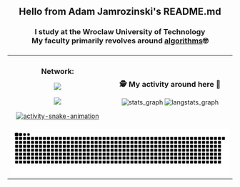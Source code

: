 

<h2 align="center">Hello from Adam Jamrozinski's README.md</h2>
<h3 align="center">I study at the Wroclaw University of Technology <br> My faculty primarily revolves around <ins>algorithms</ins>🤓</h3>


###

<table align="center">
  <tr>
    <td align="center">
      <div>
        <h3>Network:</h3>
      </div>
      <span>
        <p>
          <a href="mailto:adamjamrozinski02@gmail.com">
           <img src="https://img.shields.io/badge/Gmail-white?style=plastic&logo=gmail&logoColor=red&labelColor=white" height="23" />
          </a>
        </p>
        <p>
          <a href="https://www.linkedin.com/in/adam-jamrozi%C5%84ski-053600353/">
           <img src="https://custom-icon-badges.demolab.com/badge/LinkedIn-0A66C2?logo=linkedin-white&logoColor=fff?style=plastic" height="23"  />            
          </a>  
        </p>
        <p>
          <a href="https://leetcode.com/u/adam268/">
            <div>
             <img alt="activity-snake-animation" src="https://img.shields.io/badge/LeetCode-gray?style=plastic&logo=leetcode" height="23" />
            </div>
          </a>  
        </p>
      </span>
    </td>
    <td align="center" valign="middle">
      <h3>🕵️ My activity around here 👣</h3>
      <span>
        <picture>
          <source media="(prefers-color-scheme: light)" srcset="https://github-readme-stats.vercel.app/api?username=adamjamro&hide_title=false&hide_rank=false&show_icons=true&include_all_commits=true&count_private=true&disable_animations=false&theme=catppuccin_latte&locale=en&&hide=stars&hide_border=true&bg_color=50,77ff0f,C2B700,C9710D" height="125" />
          <img alt="stats_graph" src="https://github-readme-stats.vercel.app/api?username=adamjamro&hide_title=false&hide_rank=false&show_icons=true&include_all_commits=true&count_private=true&disable_animations=false&theme=dracula&locale=en&&hide=stars&hide_border=false&bg_color=50,AA11AA,000000,1F0322" height="125"/>
        </picture>
        <picture>
          <source media="(prefers-color-scheme: light)" srcset="https://github-readme-stats.vercel.app/api/top-langs?username=adamjamro&locale=en&hide_title=false&layout=compact&card_width=320&langs_count=5&theme=catppuccin_latte&hide_border=true&bg_color=55,c9710d,cc9300,cc9300,c2b700,a9db00,77ff0f" height="125"/>
          <img alt="langstats_graph" src="https://github-readme-stats.vercel.app/api/top-langs?username=adamjamro&locale=en&hide_title=false&layout=compact&card_width=320&langs_count=5&theme=dracula&hide_border=false&bg_color=55,1F0322,000000,000000,1F0322,AA11AA,84F579" height="125"/>
        </picture>
      </span>
      <div>&nbsp;</div>
    </td>
  </tr>
  <tr>
    <td colspan="2">
      <div align="center">
        <picture>
          <source media="(prefers-color-scheme: dark)" srcset="https://raw.githubusercontent.com/AdamJamro/AdamJamro/output/github-snake-dark.svg" />
          <source media="(prefers-color-scheme: light)" srcset="https://raw.githubusercontent.com/AdamJamro/AdamJamro/output/github-snake.svg" />
          <img alt="github-snake-animation" src="https://raw.githubusercontent.com/AdamJamro/AdamJamro/output/github-snake.svg" />
        </picture>
      </div>
    </td>
  </tr>
</table>

###
